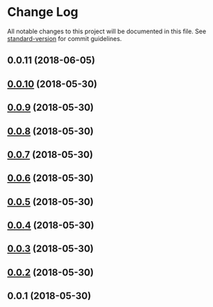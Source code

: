 # Change Log

All notable changes to this project will be documented in this file. See [standard-version](https://github.com/conventional-changelog/standard-version) for commit guidelines.

<a name="0.0.11"></a>
## 0.0.11 (2018-06-05)



<a name="0.0.10"></a>
## [0.0.10](https://github.com/yveslange/flag-cc/compare/v0.0.9...v0.0.10) (2018-05-30)



<a name="0.0.9"></a>
## [0.0.9](https://github.com/yveslange/flag-cc/compare/v0.0.8...v0.0.9) (2018-05-30)



<a name="0.0.8"></a>
## [0.0.8](https://github.com/yveslange/flag-cc/compare/v0.0.7...v0.0.8) (2018-05-30)



<a name="0.0.7"></a>
## [0.0.7](https://github.com/yveslange/flag-cc/compare/v0.0.6...v0.0.7) (2018-05-30)



<a name="0.0.6"></a>
## [0.0.6](https://github.com/yveslange/flag-cc/compare/v0.0.5...v0.0.6) (2018-05-30)



<a name="0.0.5"></a>
## [0.0.5](https://github.com/yveslange/flag-cc/compare/v0.0.3...v0.0.5) (2018-05-30)



<a name="0.0.4"></a>
## [0.0.4](https://github.com/yveslange/flag-cc/compare/v0.0.3...v0.0.4) (2018-05-30)



<a name="0.0.3"></a>
## [0.0.3](https://github.com/yveslange/flag-cc/compare/v0.0.2...v0.0.3) (2018-05-30)



<a name="0.0.2"></a>
## [0.0.2](https://github.com/yveslange/flag-cc/compare/v0.0.1...v0.0.2) (2018-05-30)



<a name="0.0.1"></a>
## 0.0.1 (2018-05-30)
